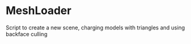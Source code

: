 # MeshLoader
Script to create a new scene, charging models with triangles and using backface culling
